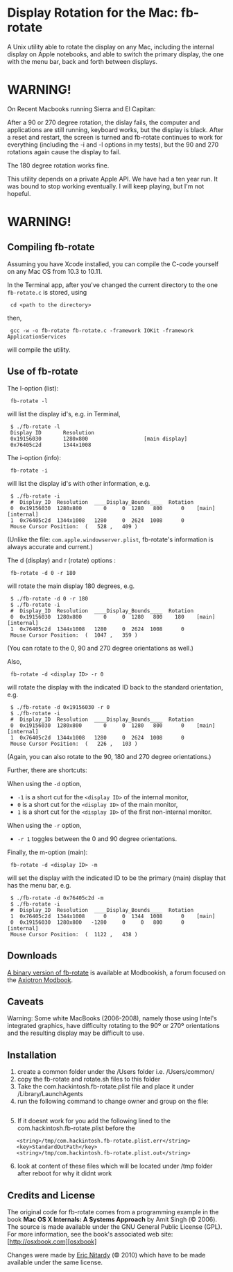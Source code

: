 
Display Rotation for the Mac: fb-rotate
=======================================

A Unix utility able to rotate the display on any Mac, including the internal display on Apple notebooks, and able to switch the primary display, the one with the menu bar, back and forth between displays.

WARNING!
========

On Recent Macbooks running Sierra and El Capitan:

After a 90 or 270 degree rotation, the dislay fails, the computer and applications are still running, keyboard works, but the display is black. After a reset and restart, the screen is turned and fb-rotate continues to work for everything (including the -i and -l options in my tests), but the 90 and 270 rotations again cause the display to fail.

The 180 degree rotation works fine.

This utility depends on a private Apple API. We have had a ten year run. It was bound to stop working eventually. I will keep playing, but I'm not hopeful.

WARNING!
========

Compiling fb-rotate
-------------------

Assuming you have Xcode installed, you can compile the C-code yourself on any Mac OS from 10.3 to 10.11.

In the Terminal app, after you've changed the current directory to the one `fb-rotate.c` is stored, using

     cd <path to the directory>

then,

     gcc -w -o fb-rotate fb-rotate.c -framework IOKit -framework ApplicationServices

will compile the utility.


Use of fb-rotate
----------------

The l-option (list):

     fb-rotate -l

will list the display id's, e.g. in Terminal,

     $ ./fb-rotate -l
     Display ID       Resolution
     0x19156030       1280x800                  [main display]
     0x76405c2d       1344x1008

The i-option (info):

     fb-rotate -i

will list the display id's with other information, e.g.

     $ ./fb-rotate -i
     #  Display_ID  Resolution  ____Display_Bounds____  Rotation    
     0  0x19156030  1280x800       0     0  1280   800      0    [main][internal]
     1  0x76405c2d  1344x1008   1280     0  2624  1008      0    
     Mouse Cursor Position:  (   528 ,   409 )

(Unlike the file: `com.apple.windowserver.plist`, fb-rotate's information is always accurate and current.)

The d (display) and r (rotate) options :

     fb-rotate -d 0 -r 180

will rotate the main display 180 degrees, e.g.

     $ ./fb-rotate -d 0 -r 180
     $ ./fb-rotate -i
     #  Display_ID  Resolution  ____Display_Bounds____  Rotation
     0  0x19156030  1280x800       0     0  1280   800    180    [main][internal]
     1  0x76405c2d  1344x1008   1280     0  2624  1008      0    
     Mouse Cursor Position:  (  1047 ,   359 )

(You can rotate to the 0, 90 and 270 degree orientations as well.)

Also,

     fb-rotate -d <display ID> -r 0

will rotate the display with the indicated ID back to the standard orientation, e.g.

     $ ./fb-rotate -d 0x19156030 -r 0
     $ ./fb-rotate -i
     #  Display_ID  Resolution  ____Display_Bounds____  Rotation
     0  0x19156030  1280x800       0     0  1280   800      0    [main][internal]
     1  0x76405c2d  1344x1008   1280     0  2624  1008      0    
     Mouse Cursor Position:  (   226 ,   103 )

(Again, you can also rotate to the 90, 180 and 270 degree orientations.)

Further, there are shortcuts:

When using the `-d` option,

- `-1` is a short cut for the `<display ID>` of the internal monitor,
- `0`  is a short cut for the `<display ID>` of the main monitor,
- `1`  is a short cut for the `<display ID>` of the first non-internal monitor.

When using the `-r` option,

- `-r 1` toggles between the 0 and 90 degree orientations.


Finally, the m-option (main):

     fb-rotate -d <display ID> -m

will set the display with the indicated ID to be the primary (main) display that has the menu bar, e.g.

     $ ./fb-rotate -d 0x76405c2d -m
     $ ./fb-rotate -i
     #  Display_ID  Resolution  ____Display_Bounds____  Rotation
     1  0x76405c2d  1344x1008      0     0  1344  1008      0    [main]
     0  0x19156030  1280x800   -1280     0     0   800      0    [internal]
     Mouse Cursor Position:  (  1122 ,   438 )



Downloads
---------

[A binary version of fb-rotate][fb-rotate] is available at Modbookish, a forum focused on the [Axiotron Modbook][Modbook].


Caveats
-------

Warning: Some white MacBooks (2006-2008), namely those using Intel's integrated graphics, have difficulty rotating to the 90º or 270º orientations and the resulting display may be difficult to use.

Installation
------------
1. create a common folder under the /Users folder i.e. /Users/common/
2. copy the fb-rotate and rotate.sh files to this folder
3. Take the com.hackintosh.fb-rotate.plist file and place it under /Library/LaunchAgents
4. run the following command to change owner and group on the file:
```sudo chown root:wheel /Library/LaunchDaemons/com.hackintosh.fb-rotate.plist
```
5. If it doesnt work for you add the following lined to the com.hackintosh.fb-rotate.plist before the </dict>
```<key>StandardErrorPath</key>
   <string>/tmp/com.hackintosh.fb-rotate.plist.err</string>
   <key>StandardOutPath</key>
   <string>/tmp/com.hackintosh.fb-rotate.plist.out</string>
```
6. look at content of these files which will be located under /tmp folder after reboot for why it didnt work

Credits and License
-------------------

The original code for fb-rotate comes from a programming example in
the book **Mac OS X Internals: A Systems Approach** by Amit Singh (© 2006). The source is made available under the GNU General Public License (GPL). For more information, see the book's associated web site: [http://osxbook.com][osxbook]

Changes were made by [Eric Nitardy][ericn] (© 2010) which have to be made available under the same license.

[osxbook]: http://osxbook.com
[ericn]: http://cdlbb.github.com
[fb-rotate]: http://modbookish.lefora.com/topic/3513246/A-Unix-Utility-to-Change-the-Primary-Display-on-OSX/
[Modbook]: http://www.modbook.com
